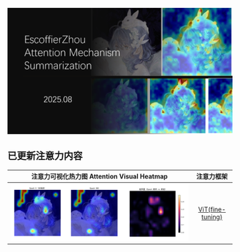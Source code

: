 ![image-20250722204854288](./assets/image-20250722204854288.png)

## 已更新注意力内容

| 注意力可视化热力图 Attention Visual Heatmap  |                          注意力框架                          |
| :------------------------------------------: | :----------------------------------------------------------: |
| ![image-20250722204854288](./assets/ViT.png) | [ViT(fine-tuning)](https://github.com/EscoffierZhou/Deep_Learning_Attn/blob/main/Chap0%20%E5%9F%BA%E6%9C%AC%E8%AE%A4%E7%9F%A5/chap0.2%20Transformer.md) |

